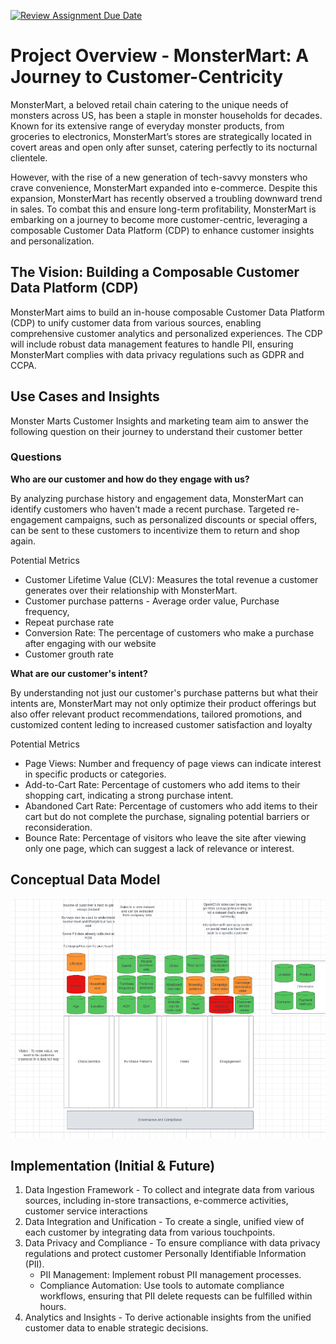 [![Review Assignment Due Date](https://classroom.github.com/assets/deadline-readme-button-24ddc0f5d75046c5622901739e7c5dd533143b0c8e959d652212380cedb1ea36.svg)](https://classroom.github.com/a/1lXY_Wlg)

# Project Overview - MonsterMart: A Journey to Customer-Centricity
MonsterMart, a beloved retail chain catering to the unique needs of monsters across US, has been a staple in monster households for decades. Known for its extensive range of everyday monster products, from groceries to electronics, MonsterMart’s stores are strategically located in covert areas and open only after sunset, catering perfectly to its nocturnal clientele.

However, with the rise of a new generation of tech-savvy monsters who crave convenience, MonsterMart expanded into e-commerce. Despite this expansion, MonsterMart has recently observed a troubling downward trend in sales. To combat this and ensure long-term profitability, MonsterMart is embarking on a journey to become more customer-centric, leveraging a composable Customer Data Platform (CDP) to enhance customer insights and personalization.

## The Vision: Building a Composable Customer Data Platform (CDP)

MonsterMart aims to build an in-house composable Customer Data Platform (CDP) to unify customer data from various sources, enabling comprehensive customer analytics and personalized experiences. The CDP will include robust data management features to handle PII, ensuring MonsterMart complies with data privacy regulations such as GDPR and CCPA. 

## Use Cases and Insights

Monster Marts Customer Insights and marketing team aim to answer the following question on their journey to understand their customer better

### Questions
**Who are our customer and  how do they engage with us?** 

By analyzing purchase history and engagement data, MonsterMart can identify customers who haven't made a recent purchase. Targeted re-engagement campaigns, such as personalized discounts or special offers, can be sent to these customers to incentivize them to return and shop again.

Potential Metrics
* Customer Lifetime Value (CLV): Measures the total revenue a customer generates over their relationship with MonsterMart.
* Customer purchase patterns - Average order value, Purchase frequency, 
* Repeat purchase rate
* Conversion Rate: The percentage of customers who make a purchase after engaging with our website
* Customer grouth rate


**What are our customer's intent?**

By understanding not just our customer's purchase patterns but what their intents are, MonsterMart may not only optimize their product offerings but also offer relevant product recommendations, tailored promotions, and customized content leding to increased customer satisfaction and loyalty

Potential Metrics
* Page Views: Number and frequency of page views can indicate interest in specific products or categories.
* Add-to-Cart Rate: Percentage of customers who add items to their shopping cart, indicating a strong purchase intent.
* Abandoned Cart Rate: Percentage of customers who add items to their cart but do not complete the purchase, signaling potential barriers or reconsideration.
* Bounce Rate: Percentage of visitors who leave the site after viewing only one page, which can suggest a lack of relevance or interest.

## Conceptual Data Model
![Alt text](./conceptual_model.png)

## Implementation (Initial & Future)
1. Data Ingestion Framework - To collect and integrate data from various sources, including in-store transactions, e-commerce activities, customer service interactions
2. Data Integration and Unification - To create a single, unified view of each customer by integrating data from various touchpoints.
3. Data Privacy and Compliance - To ensure compliance with data privacy regulations and protect customer Personally Identifiable Information (PII).
    * PII Management: Implement robust PII management processes.
    * Compliance Automation: Use tools to automate compliance workflows, ensuring that PII delete requests can be fulfilled within hours.
4. Analytics and Insights - To derive actionable insights from the unified customer data to enable strategic decisions.

